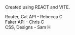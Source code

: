 Created using REACT and VITE. <br>

Router, Cat API - Rebecca C<br>
Faker API - Chris C<br>
CSS, Designs - Sam H
